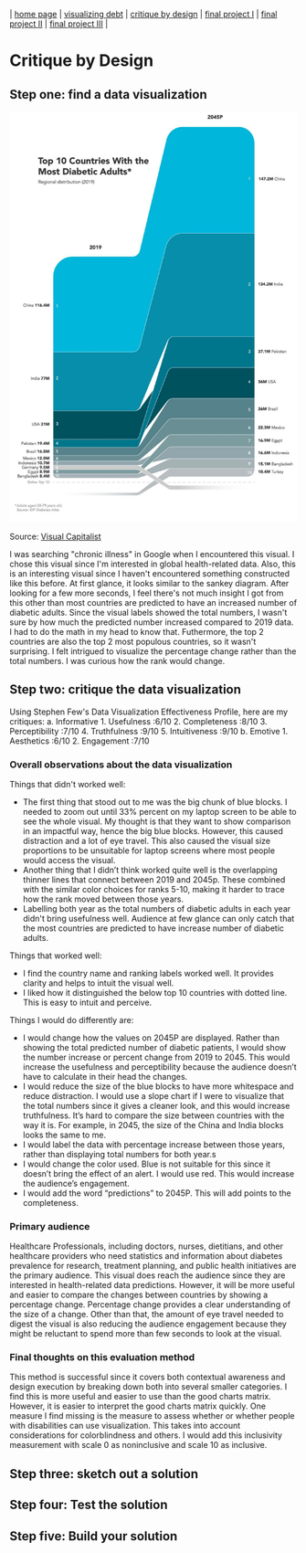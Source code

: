 | [home page](https://cmustudent.github.io/tswd-portfolio-templates/) | [visualizing debt](visualizing-government-debt) | [critique by design](critique-by-design) | [final project I](final-project-part-one) | [final project II](final-project-part-two) | [final project III](final-project-part-three) |

# Critique by Design
## Step one: find a data visualization
<img src="critiquebydesign.jpeg" width="700"/>

Source: [Visual Capitalist](https://www.visualcapitalist.com/sp/the-high-cost-of-chronic-diseases-worldwide/)

I was searching "chronic illness" in Google when I encountered this visual. I chose this visual since I'm interested in global health-related data. Also, this is an interesting visual since I haven't encountered something constructed like this before. At first glance, it looks similar to the sankey diagram. After looking for a few more seconds, I feel there's not much insight I got from this other than most countries are predicted to have an increased number of diabetic adults. Since the visual labels showed the total numbers, I wasn't sure by how much the predicted number increased compared to 2019 data. I had to do the math in my head to know that. Futhermore, the top 2 countries are also the top 2 most populous countries, so it wasn't surprising. I felt intrigued to visualize the percentage change rather than the total numbers. I was curious how the rank would change.

## Step two: critique the data visualization
Using Stephen Few's Data Visualization Effectiveness Profile, here are my critiques:
a. Informative
    1. Usefulness        :6/10
    2. Completeness      :8/10 
    3. Perceptibility    :7/10
    4. Truthfulness      :9/10
    5. Intuitiveness     :9/10
b. Emotive
    1. Aesthetics        :6/10
    2. Engagement        :7/10

### Overall observations about the data visualization
Things that didn't worked well:
- The first thing that stood out to me was the big chunk of blue blocks. I needed to zoom out until 33% percent on my laptop screen to be able to see the whole visual. My thought is that they want to show comparison in an impactful way, hence the big blue blocks. However, this caused distraction and a lot of eye travel. This also caused the visual size proportions to be unsuitable for laptop screens where most people would access the visual.
- Another thing that I didn’t think worked quite well is the overlapping thinner lines that connect between 2019 and 2045p. These combined with the similar color choices for ranks 5-10, making it harder to trace how the rank moved between those years.
- Labelling both year as the total numbers of diabetic adults in each year didn't bring usefulness well. Audience at few glance can only catch that the most countries are predicted to have increase number of diabetic adults. 

Things that worked well:
- I find the country name and ranking labels worked well. It provides clarity and helps to intuit the visual well.
- I liked how it distinguished the below top 10 countries with dotted line. This is easy to intuit and perceive.

Things I would do differently are:
- I would change how the values on 2045P are displayed. Rather than showing the total predicted number of diabetic patients, I would show the number increase or percent change from 2019 to 2045. This would increase the usefulness and perceptibility because the audience doesn’t have to calculate in their head the changes. 
- I would reduce the size of the blue blocks to have more whitespace and reduce distraction. I would use a slope chart if I were to visualize that the total numbers since it gives a cleaner look, and this would increase truthfulness. It’s hard to compare the size between countries with the way it is. For example, in 2045, the size of the China and India blocks looks the same to me.
- I would label the data with percentage increase between those years, rather than displaying total numbers for both year.s
- I would change the color used. Blue is not suitable for this since it doesn’t bring the effect of an alert. I would use red. This would increase the audience’s engagement. 
- I would add the word “predictions” to 2045P. This will add points to the completeness.

### Primary audience
Healthcare Professionals, including doctors, nurses, dietitians, and other healthcare providers who need statistics and information about diabetes prevalence for research, treatment planning, and public health initiatives are the primary audience. This visual does reach the audience since they are interested in health-related data predictions. However, it will be more useful and easier to compare the changes between countries by showing a percentage change. Percentage change provides a clear understanding of the size of a change. Other than that, the amount of eye travel needed to digest the visual is also reducing the audience engagement because they might be reluctant to spend more than few seconds to look at the visual.

### Final thoughts on this evaluation method 
This method is successful since it covers both contextual awareness and design execution by breaking down both into several smaller categories. I find this is more useful and easier to use than the good charts matrix. However, it is easier to interpret the good charts matrix quickly. One measure I find missing is the measure to assess whether or whether people with disabilities can use visualization. This takes into account considerations for colorblindness and others. I would add this inclusivity measurement with scale 0 as noninclusive and scale 10 as inclusive.

## Step three: sketch out a solution


## Step four: Test the solution


## Step five: Build your solution
<div style="display: inline-block; width: 60%;">
    <div class="flourish-embed flourish-chart" data-src="visualisation/15077155"><script src="https://public.flourish.studio/resources/embed.js"></script></div>
</div>
